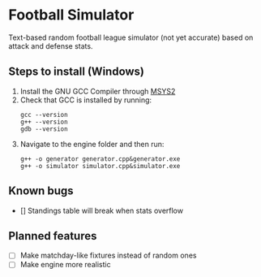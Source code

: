 # Football Simulator
Text-based random football league simulator (not yet accurate) based on attack and defense stats.

Steps to install (Windows)
----------------
1. Install the GNU GCC Compiler through [MSYS2](https://www.msys2.org/)
2. Check that GCC is installed by running:
   ```
   gcc --version
   g++ --version
   gdb --version
   ```
3. Navigate to the engine folder and then run:
   ```
   g++ -o generator generator.cpp&generator.exe
   g++ -o simulator simulator.cpp&simulator.exe
   ```
Known bugs
------------
- [] Standings table will break when stats overflow

Planned features
---------------
- [ ] Make matchday-like fixtures instead of random ones
- [ ] Make engine more realistic
